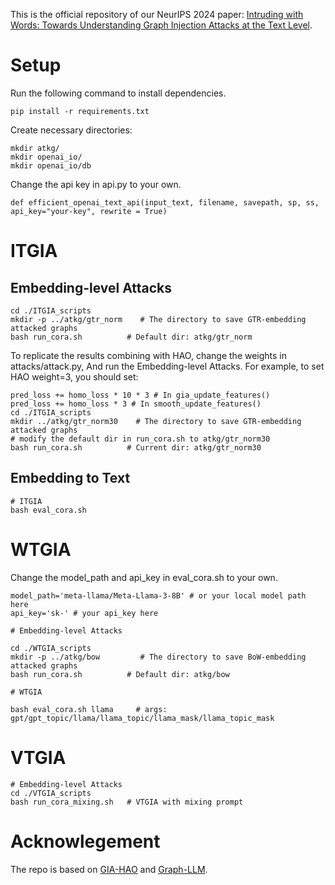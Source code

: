 This is the official repository of our NeurIPS 2024 paper: [Intruding with Words: Towards Understanding Graph Injection Attacks at the Text Level](https://arxiv.org/abs/2405.16405).

# Setup
Run the following command to install dependencies.
```
pip install -r requirements.txt
```

Create necessary directories:
```
mkdir atkg/
mkdir openai_io/
mkdir openai_io/db
```

Change the api key in api.py to your own.
```
def efficient_openai_text_api(input_text, filename, savepath, sp, ss, api_key="your-key", rewrite = True)
```

# ITGIA

## Embedding-level Attacks
```
cd ./ITGIA_scripts
mkdir -p ../atkg/gtr_norm    # The directory to save GTR-embedding attacked graphs
bash run_cora.sh          # Default dir: atkg/gtr_norm
```

To replicate the results combining with HAO, change the weights in attacks/attack.py, 
And run the Embedding-level Attacks.
For example, to set HAO weight=3, you should set:

```
pred_loss += homo_loss * 10 * 3 # In gia_update_features()
pred_loss += homo_loss * 3 # In smooth_update_features()
cd ./ITGIA_scripts
mkdir ../atkg/gtr_norm30    # The directory to save GTR-embedding attacked graphs
# modify the default dir in run_cora.sh to atkg/gtr_norm30
bash run_cora.sh          # Current dir: atkg/gtr_norm30
```

## Embedding to Text
```
# ITGIA
bash eval_cora.sh
```

# WTGIA
Change the model_path and api_key in eval_cora.sh to your own.
```
model_path='meta-llama/Meta-Llama-3-8B' # or your local model path here
api_key='sk-' # your api_key here
```

```
# Embedding-level Attacks

cd ./WTGIA_scripts
mkdir -p ../atkg/bow         # The directory to save BoW-embedding attacked graphs
bash run_cora.sh          # Default dir: atkg/bow

# WTGIA

bash eval_cora.sh llama     # args: gpt/gpt_topic/llama/llama_topic/llama_mask/llama_topic_mask
```

# VTGIA
```
# Embedding-level Attacks
cd ./VTGIA_scripts
bash run_cora_mixing.sh   # VTGIA with mixing prompt
```

# Acknowlegement
The repo is based on [GIA-HAO](https://github.com/LFhase/GIA-HAO) and [Graph-LLM](https://github.com/CurryTang/Graph-LLM).

